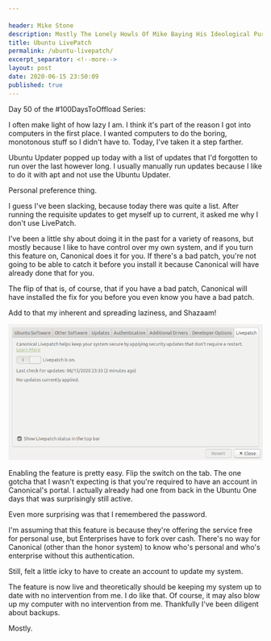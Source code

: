 ```yaml
---

header: Mike Stone
description: Mostly The Lonely Howls Of Mike Baying His Ideological Purity At The Moon
title: Ubuntu LivePatch
permalink: /ubuntu-livepatch/
excerpt_separator: <!--more-->
layout: post
date: 2020-06-15 23:50:09
published: true
---
```


Day 50 of the #100DaysToOffload Series:

I often make light of how lazy I am. I think it's part of the reason I got into computers in the first place. I wanted computers to do the boring, monotonous stuff so I didn't have to. Today, I've taken it a step farther.

<!--more-->

Ubuntu Updater popped up today with a list of updates that I'd forgotten to run over the last however long. I usually manually run updates because I like to do it with apt and not use the Ubuntu Updater. 

Personal preference thing.

I guess I've been slacking, because today there was quite a list. After running the requisite updates to get myself up to current, it asked me why I don't use LivePatch.

I've been a little shy about doing it in the past for a variety of reasons, but mostly because I like to have control over my own system, and if you turn this feature on, Canonical does it for you. If there's a bad patch, you're not going to be able to catch it before you install it because Canonical will have already done that for you.

The flip of that is, of course, that if you have a bad patch, Canonical will have installed the fix for you before you even know you have a bad patch.

Add to that my inherent and spreading laziness, and Shazaam!

![](/assets/images/lChb6cI.png)

Enabling the feature is pretty easy. Flip the switch on the tab. The one gotcha that I wasn't expecting is that you're required to have an account in Canonical's portal. I actually already had one from back in the Ubuntu One days that was surprisingly still active. 

Even more surprising was that I remembered the password.

I'm assuming that this feature is because they're offering the service free for personal use, but Enterprises have to fork over cash. There's no way for Canonical (other than the honor system) to know who's personal and who's enterprise without this authentication. 

Still, felt a little icky to have to create an account to update my system.

The feature is now live and theoretically should be keeping my system up to date with no intervention from me. I do like that. Of course, it may also blow up my computer with no intervention from me. Thankfully I've been diligent about backups. 

Mostly.
